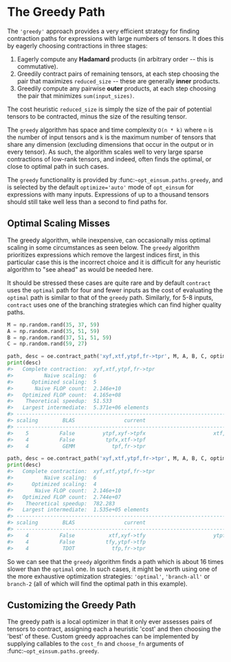 # The Greedy Path

The `'greedy'` approach provides a very efficient strategy for finding
contraction paths for expressions with large numbers of tensors.
It does this by eagerly choosing contractions in three stages:

1. Eagerly compute any **Hadamard** products (in arbitrary order -- this is
   commutative).
2. Greedily contract pairs of remaining tensors, at each step choosing the
   pair that maximizes `reduced_size` -- these are generally **inner**
   products.
3. Greedily compute any pairwise **outer** products, at each step choosing
   the pair that minimizes `sum(input_sizes)`.

The cost heuristic `reduced_size` is simply the size of the pair of potential
tensors to be contracted, minus the size of the resulting tensor.

The `greedy` algorithm has space and time complexity `O(n * k)` where `n`
is the number of input tensors and `k` is the maximum number of tensors that
share any dimension (excluding dimensions that occur in the output or in every
tensor). As such, the algorithm scales well to very large sparse contractions
of low-rank tensors, and indeed, often finds the optimal, or close to optimal
path in such cases.

The `greedy` functionality is provided by :func:`~opt_einsum.paths.greedy`,
and is selected by the default `optimize='auto'` mode of `opt_einsum` for
expressions with many inputs. Expressions of up to a thousand tensors
should still take well less than a second to find paths for.


Optimal Scaling Misses
----------------------

The greedy algorithm, while inexpensive, can occasionally miss optimal scaling in some circumstances as seen below. The `greedy` algorithm prioritizes expressions which remove the largest indices first, in this particular case this is the incorrect choice and it is difficult for any heuristic algorithm to "see ahead" as would be needed here.

It should be stressed these cases are quite rare and by default `contract` uses the `optimal` path for four and fewer inputs as the cost of evaluating the `optimal` path is similar to that of the `greedy` path. Similarly, for 5-8 inputs, `contract` uses one of the
branching strategies which can find higher quality paths.

```python
M = np.random.rand(35, 37, 59)
A = np.random.rand(35, 51, 59)
B = np.random.rand(37, 51, 51, 59)
C = np.random.rand(59, 27)

path, desc = oe.contract_path('xyf,xtf,ytpf,fr->tpr', M, A, B, C, optimize="greedy")
print(desc)
#>   Complete contraction:  xyf,xtf,ytpf,fr->tpr
#>          Naive scaling:  6
#>      Optimized scaling:  5
#>       Naive FLOP count:  2.146e+10
#>   Optimized FLOP count:  4.165e+08
#>    Theoretical speedup:  51.533
#>   Largest intermediate:  5.371e+06 elements
#> --------------------------------------------------------------------------------
#> scaling        BLAS                current                             remaining
#> --------------------------------------------------------------------------------
#>    5          False         ytpf,xyf->tpfx                      xtf,fr,tpfx->tpr
#>    4          False          tpfx,xtf->tpf                           fr,tpf->tpr
#>    4           GEMM            tpf,fr->tpr                              tpr->tpr

path, desc = oe.contract_path('xyf,xtf,ytpf,fr->tpr', M, A, B, C, optimize="optimal")
print(desc)
#>   Complete contraction:  xyf,xtf,ytpf,fr->tpr
#>          Naive scaling:  6
#>      Optimized scaling:  4
#>       Naive FLOP count:  2.146e+10
#>   Optimized FLOP count:  2.744e+07
#>    Theoretical speedup:  782.283
#>   Largest intermediate:  1.535e+05 elements
#> --------------------------------------------------------------------------------
#> scaling        BLAS                current                             remaining
#> --------------------------------------------------------------------------------
#>    4          False           xtf,xyf->tfy                      ytpf,fr,tfy->tpr
#>    4          False          tfy,ytpf->tfp                           fr,tfp->tpr
#>    4           TDOT            tfp,fr->tpr                              tpr->tpr
```


So we can see that the `greedy` algorithm finds a path which is about 16
times slower than the `optimal` one. In such cases, it might be worth using
one of the more exhaustive optimization strategies: `'optimal'`,
`'branch-all'` or `branch-2` (all of which will find the optimal path in
this example).


Customizing the Greedy Path
---------------------------

The greedy path is a local optimizer in that it only ever assesses pairs of
tensors to contract, assigning each a heuristic 'cost' and then choosing the
'best' of these. Custom greedy approaches can be implemented by supplying
callables to the `cost_fn` and `choose_fn` arguments of
:func:`~opt_einsum.paths.greedy`.
